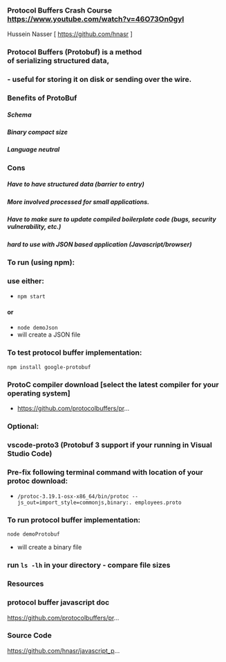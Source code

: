 ### Protocol Buffers Crash Course https://www.youtube.com/watch?v=46O73On0gyI
Hussein Nasser [ https://github.com/hnasr ]

### Protocol Buffers (Protobuf) is a method of serializing structured data, 
### - useful for storing it on disk or sending over the wire. 

### **Benefits of ProtoBuf**
##### Schema 
##### Binary compact size
##### Language neutral 

### **Cons**
##### Have to have structured data (barrier to entry)
##### More involved processed for small applications.
##### Have to make sure to update compiled boilerplate code (bugs, security vulnerability, etc.)
##### hard to use with JSON based application (Javascript/browser)

### To run (using npm):

### use either:
- `npm start` 
#### or 
- `node demoJson`
- will create a JSON file

### To test protocol buffer implementation:
`npm install google-protobuf`
 
### ProtoC compiler download **[select the latest compiler for your operating system]**
- https://github.com/protocolbuffers/pr...

### Optional:
### vscode-proto3 (Protobuf 3 support if your running in Visual Studio Code)

### Pre-fix following terminal command with location of your protoc download:
- `/protoc-3.19.1-osx-x86_64/bin/protoc --js_out=import_style=commonjs,binary:. employees.proto`

### To run protocol buffer implementation:
`node demoProtobuf`
- will create a binary file

### run `ls -lh` in your directory - compare file sizes

### Resources 

### protocol buffer javascript doc 
https://github.com/protocolbuffers/pr...

### Source Code
https://github.com/hnasr/javascript_p...
